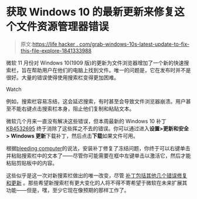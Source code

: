 # 获取 Windows 10 的最新更新来修复这个文件资源管理器错误

> 原文:[https://life hacker . com/grab-windows-10s-latest-update-to-fix-this-file-explore-1841333988](https://lifehacker.com/grab-windows-10s-latest-update-to-fix-this-file-explore-1841333988)

微软 11 月份对 Windows 10(1909 版)的更新为文件浏览器增加了一个新的快速搜索栏，旨在帮助用户在他们的电脑上找到文件。唯一的问题是，它在发布时并不是很好。大量的错误使得使用搜索栏变得更加困难。

Watch

例如，搜索栏容易冻结，这会延迟搜索，有时甚至会导致文件浏览器崩溃。用户甚至不能右键点击搜索栏本身，阻止他们复制和粘贴文本。

微软几个月来一直没有解决这些错误，但本周最新的 Windows 10 补丁 [KB4532695](https://support.microsoft.com/en-us/help/4532695/windows-10-update-kb4532695) 终于消除了这些挥之不去的错误。你可以通过进入**设置>更新和安全> Windows 更新**下载补丁，然后点击**下载**如果文件可用。

根据[bleeding computer](https://www.bleepingcomputer.com/news/microsoft/windows-10-1909-kb4532695-update-fixes-file-explorer-bugs/)的说法，安装补丁修复了冻结问题，你终于可以右键单击并粘贴搜索栏中的文本了——尽管你可能需要在框中左键单击以激活它，然后才能粘贴剪贴板中的内容。

这些似乎是这一次对新搜索栏做出的唯一改变，尽管 [补丁包括其他几个错误修复和更新](https://support.microsoft.com/en-us/help/4532695/windows-10-update-kb4532695) 。那些希望新搜索栏有更大变化的人将不得不寄希望于微软在未来扩展其功能——但是，嘿，至少它现在像预期的那样工作了。